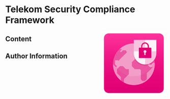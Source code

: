 # Telekom Security Compliance Framework
<a href="images/tsec-logo.png"><img align="right" src="images/tsec-logo.png" alt="Telekom Security"></a>




## Content

## Author Information
